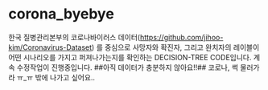 # corona_byebye
한국 질병관리본부의 코로나바이러스 데이터(https://github.com/jihoo-kim/Coronavirus-Dataset) 를 중심으로
사망자와 확진자, 그리고 완치자의 레이블이 어떤 시나리오를 가지고 퍼져나가는지를 확인하는
DECISION-TREE CODE입니다. 계속 수정작업이 진행중입니다. ##아직 데이터가 충분하지 않아요!!##
코로나, 썩 물러가라 ㅠ_ㅠ 밖에 나가고 싶어요.. 

